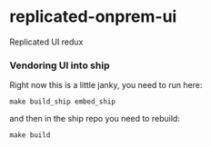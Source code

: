 # replicated-onprem-ui
Replicated UI redux

### Vendoring UI into ship

Right now this is a little janky, you need to run here:

```
make build_ship embed_ship
```

and then in the ship repo you need to rebuild:

```
make build
```
